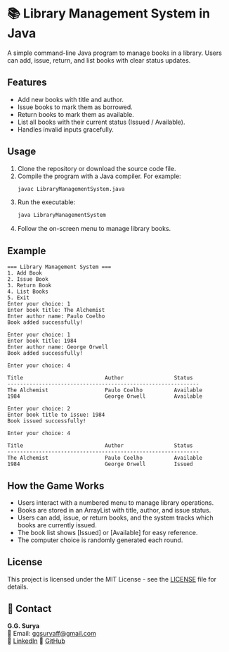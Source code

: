 # 📚 Library Management System in Java

A simple command-line Java program to manage books in a library. Users can add, issue, return, and list books with clear status updates.

## Features

- Add new books with title and author.
- Issue books to mark them as borrowed.
- Return books to mark them as available.
- List all books with their current status (Issued / Available).
- Handles invalid inputs gracefully.
  
## Usage

1. Clone the repository or download the source code file.
2. Compile the program with a Java compiler. For example:
   ```bash
   javac LibraryManagementSystem.java
3. Run the executable:
   ```bash
   java LibraryManagementSystem
4. Follow the on-screen menu to manage library books.

## Example

```
=== Library Management System ===
1. Add Book
2. Issue Book
3. Return Book
4. List Books
5. Exit
Enter your choice: 1
Enter book title: The Alchemist
Enter author name: Paulo Coelho
Book added successfully!

Enter your choice: 1
Enter book title: 1984
Enter author name: George Orwell
Book added successfully!

Enter your choice: 4

Title                          Author                Status
-------------------------------------------------------------
The Alchemist                  Paulo Coelho          Available
1984                           George Orwell         Available

Enter your choice: 2
Enter book title to issue: 1984
Book issued successfully!

Enter your choice: 4

Title                          Author                Status
-------------------------------------------------------------
The Alchemist                  Paulo Coelho          Available
1984                           George Orwell         Issued
```

## How the Game Works

- Users interact with a numbered menu to manage library operations.
- Books are stored in an ArrayList with title, author, and issue status.
- Users can add, issue, or return books, and the system tracks which books are currently issued.
- The book list shows [Issued] or [Available] for easy reference.
- The computer choice is randomly generated each round.
   
## License

This project is licensed under the MIT License - see the [LICENSE](https://github.com/ggsurya/Java-Projects/blob/main/LICENSE) file for details.

## 📩 Contact

**G.G. Surya**  
📧 Email: ggsuryaff@gmail.com  
🔗 [LinkedIn](https://www.linkedin.com/in/g-g-surya-5aa9312b4)
🔗 [GitHub](https://github.com/ggsurya)
